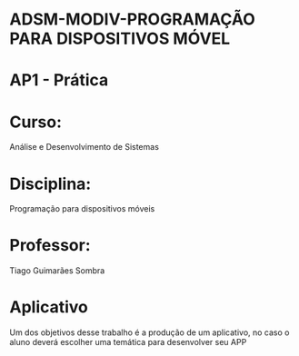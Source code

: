 # ADSM-MODIV-PROGRAMAÇÃO PARA DISPOSITIVOS MÓVEL
# AP1 - Prática

# Curso: 
Análise e Desenvolvimento de Sistemas
# Disciplina: 
Programação para dispositivos móveis
# Professor: 
Tiago Guimarães Sombra

# Aplicativo
Um dos objetivos desse trabalho é a produção de um aplicativo, no caso o aluno deverá escolher uma temática para desenvolver seu APP
